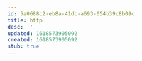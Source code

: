 ```yaml
---
id: 5a0688c2-eb8a-41dc-a693-054b39c8b09c
title: http
desc: ''
updated: 1618573905092
created: 1618573905092
stub: true
---
```


